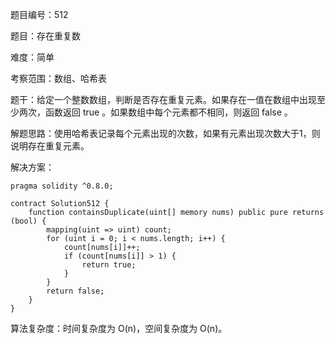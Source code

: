 题目编号：512

题目：存在重复数

难度：简单

考察范围：数组、哈希表

题干：给定一个整数数组，判断是否存在重复元素。如果存在一值在数组中出现至少两次，函数返回 true 。如果数组中每个元素都不相同，则返回 false 。

解题思路：使用哈希表记录每个元素出现的次数，如果有元素出现次数大于1，则说明存在重复元素。

解决方案：

```
pragma solidity ^0.8.0;

contract Solution512 {
    function containsDuplicate(uint[] memory nums) public pure returns (bool) {
        mapping(uint => uint) count;
        for (uint i = 0; i < nums.length; i++) {
            count[nums[i]]++;
            if (count[nums[i]] > 1) {
                return true;
            }
        }
        return false;
    }
}
```

算法复杂度：时间复杂度为 O(n)，空间复杂度为 O(n)。